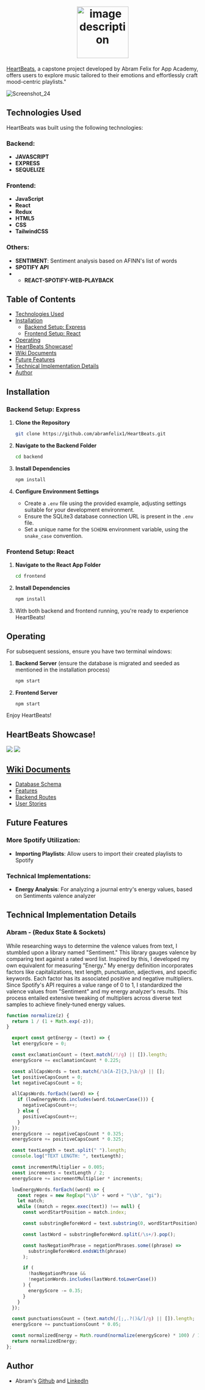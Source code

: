 

<h1 align="center"> <img src="https://github.com/abramfelix1/HeartBeats/assets/62622410/cf5fbca8-f858-475c-bd4a-453f20434c38" alt="image description" height="135"></h1>

[HeartBeats](https://HeartBeats-ajr.onrender.com/), a capstone project developed by Abram Felix for App Academy, offers users to explore music tailored to their emotions and effortlessly craft mood-centric playlists."

![Screenshot_24](https://github.com/abramfelix1/HeartBeats/assets/62622410/3bad4c58-3a2b-47b7-8382-18caa37a77bb)



## Technologies Used
HeartBeats was built using the following technologies:

### Backend:
- **JAVASCRIPT**
- **EXPRESS**
- **SEQUELIZE**

### Frontend:
- **JavaScript**
- **React**
- **Redux**
- **HTML5**
- **CSS**
- **TailwindCSS**

### Others:
- **SENTIMENT**: Sentiment analysis based on AFINN's list of words
- **SPOTIFY API**
- - **REACT-SPOTIFY-WEB-PLAYBACK**

## Table of Contents
- [Technologies Used](#technologies-used)
- [Installation](#installation)
  - [Backend Setup: Express](#backend-setup-Express)
  - [Frontend Setup: React](#frontend-setup-react)
- [Operating](#operating)
- [HeartBeats Showcase!](#HeartBeats-showcase)
- [Wiki Documents](#wiki-documents)
- [Future Features](#future-features)
- [Technical Implementation Details](#technical-implementation-details)
- [Author](#author)

## Installation

### Backend Setup: Express

1. **Clone the Repository**
    ```bash
    git clone https://github.com/abramfelix1/HeartBeats.git
    ```

1. **Navigate to the Backend Folder**
    ```bash
    cd backend
    ```

2. **Install Dependencies**
    ```bash
    npm install
    ```

3. **Configure Environment Settings**
    - Create a `.env` file using the provided example, adjusting settings suitable for your development environment.
    - Ensure the SQLite3 database connection URL is present in the `.env` file.
    - Set a unique name for the `SCHEMA` environment variable, using the `snake_case` convention.


### Frontend Setup: React

1. **Navigate to the React App Folder**
    ```bash
    cd frontend
    ```

2. **Install Dependencies**
    ```bash
    npm install
    ```

3. With both backend and frontend running, you're ready to experience HeartBeats!

## Operating

For subsequent sessions, ensure you have two terminal windows:

1. **Backend Server** (ensure the database is migrated and seeded as mentioned in the installation process)
    ```bash
    npm start
    ```

2. **Frontend Server**
    ```bash
    npm start
    ```

Enjoy HeartBeats!

## HeartBeats Showcase!
![](https://media.giphy.com/media/v1.Y2lkPTc5MGI3NjExMzFzaGVtMWtwcHE3dmtlYmtjeG9uMHJ3YTI4NnczajQwd2doNTM4ZyZlcD12MV9pbnRlcm5hbF9naWZfYnlfaWQmY3Q9Zw/8Vsz1vmhK3Cay9o747/giphy.gif)
![](https://media.giphy.com/media/v1.Y2lkPTc5MGI3NjExeHltMTlhcnJsZ3RmeXp5cDQ0OWtrcnBuMW9xMXJ4ZTB1aDR2cGFpZSZlcD12MV9pbnRlcm5hbF9naWZfYnlfaWQmY3Q9Zw/xF4pWbt2x0QR56UPBS/giphy.gif)


## [Wiki Documents](https://github.com/abramfelix1/HeartBeats/wiki)
- [Database Schema](https://github.com/abramfelix1/HeartBeats/wiki/Database-Schema)
- [Features](https://github.com/abramfelix1/HeartBeats/wiki/Feature-List)
- [Backend Routes](https://github.com/abramfelix1/HeartBeats/wiki/Backend-Routes)
- [User Stories](https://github.com/abramfelix1/HeartBeats/wiki/User-Stories)


## Future Features

### More Spotify Utilization:
- **Importing Playlists**: Allow users to import their created playlists to Spotify


### Technical Implementations:
- **Energy Analysis**: For analyzing a journal entry's energy values, based on Sentiments valence analyzer

## Technical Implementation Details


### Abram - (Redux State & Sockets)
While researching ways to determine the valence values from text, I stumbled upon a library named "Sentiment." This library gauges valence by comparing text against a rated word list. Inspired by this, I developed my own equivalent for measuring "Energy." My energy definition incorporates factors like capitalizations, text length, punctuation, adjectives, and specific keywords. Each factor has its associated positive and negative multipliers. Since Spotify's API requires a value range of 0 to 1, I standardized the valence values from "Sentiment" and my energy analyzer's results. This process entailed extensive tweaking of multipliers across diverse text samples to achieve finely-tuned energy values.


```javascript
function normalize(z) {
  return 1 / (1 + Math.exp(-z));
}

  export const getEnergy = (text) => {
  let energyScore = 0;

  const exclamationCount = (text.match(/!/g) || []).length;
  energyScore += exclamationCount * 0.225;

  const allCapsWords = text.match(/\b[A-Z]{3,}\b/g) || [];
  let positiveCapsCount = 0;
  let negativeCapsCount = 0;

  allCapsWords.forEach((word) => {
    if (lowEnergyWords.includes(word.toLowerCase())) {
      negativeCapsCount++;
    } else {
      positiveCapsCount++;
    }
  });
  energyScore -= negativeCapsCount * 0.325;
  energyScore += positiveCapsCount * 0.325;

  const textLength = text.split(" ").length;
  console.log("TEXT LENGTH: ", textLength);

  const incrementMultiplier = 0.005;
  const increments = textLength / 2;
  energyScore += incrementMultiplier * increments;

  lowEnergyWords.forEach((word) => {
    const regex = new RegExp("\\b" + word + "\\b", "gi");
    let match;
    while ((match = regex.exec(text)) !== null) {
      const wordStartPosition = match.index;

      const substringBeforeWord = text.substring(0, wordStartPosition).trim();

      const lastWord = substringBeforeWord.split(/\s+/).pop();

      const hasNegationPhrase = negationPhrases.some((phrase) =>
        substringBeforeWord.endsWith(phrase)
      );

      if (
        !hasNegationPhrase &&
        !negationWords.includes(lastWord.toLowerCase())
      ) {
        energyScore -= 0.35;
      }
    }
  });

  const punctuationsCount = (text.match(/[;,.?()&/]/g) || []).length;
  energyScore += punctuationsCount * 0.05;

  const normalizedEnergy = Math.round(normalize(energyScore) * 100) / 100;
  return normalizedEnergy;
};
```

## Author
* Abram's [Github](https://github.com/abramfelix1) and [LinkedIn](https://www.linkedin.com/in/abram-felix-98937b162/)

